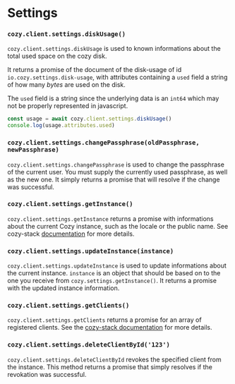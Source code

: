 # Settings

### `cozy.client.settings.diskUsage()`

`cozy.client.settings.diskUsage` is used to known informations about the total used space on the cozy disk.

It returns a promise of the document of the disk-usage of id `io.cozy.settings.disk-usage`, with attributes containing a `used` field a string of how many *bytes* are used on the disk.

The `used` field is a string since the underlying data is an `int64` which may not be properly represented in javascript.

```javascript
const usage = await cozy.client.settings.diskUsage()
console.log(usage.attributes.used)
```

### `cozy.client.settings.changePassphrase(oldPassphrase, newPassphrase)`

`cozy.client.settings.changePassphrase` is used to change the passphrase of the current user. You must supply the currently used passphrase, as well as the new one. It simply returns a promise that will resolve if the change was successful.

### `cozy.client.settings.getInstance()`

`cozy.client.settings.getInstance` returns a promise with informations about the current Cozy instance, such as the locale or the public name. See cozy-stack [documentation](https://cozy.github.io/cozy-stack/settings.html#response-3) for more details.

### `cozy.client.settings.updateInstance(instance)`

`cozy.client.settings.updateInstance` is used to update informations about the current instance. `instance` is an object that should be based on to the one you receive from `cozy.settings.getInstance()`. It returns a promise with the updated instance information.

### `cozy.client.settings.getClients()`

`cozy.client.settings.getClients` returns a promise for an array of registered clients. See the [cozy-stack documentation](https://cozy.github.io/cozy-stack/settings.html#response-5) for more details.

### `cozy.client.settings.deleteClientById('123')`

`cozy.client.settings.deleteClientById` revokes the specified client from the instance. This method returns a promise that simply resolves if the revokation was successful.
